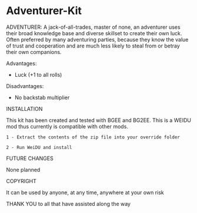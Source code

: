 # Adventurer-Kit

ADVENTURER: A jack-of-all-trades, master of none, an adventurer uses their broad knowledge base and diverse skillset to create their own luck. Often preferred by many adventuring parties, because they know the value of trust and cooperation and are much less likely to steal from or betray their own companions.

Advantages:
- Luck (+1 to all rolls)

Disadvantages:
- No backstab multiplier

INSTALLATION 
                 
This kit has been created and tested with BGEE and BG2EE. 
This is a WEIDU mod thus currently is compatible with other mods.

	1 - Extract the contents of the zip file into your override folder

	2 - Run WeiDU and install
 
FUTURE  CHANGES  

None planned

COPYRIGHT

It can be used by anyone, at any time, anywhere at your own risk

THANK YOU to all that have assisted along the way
